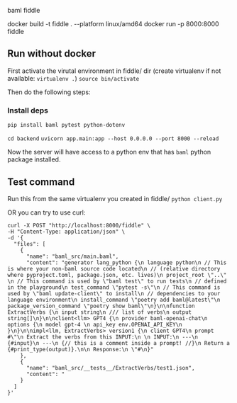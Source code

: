 baml fiddle

docker build -t fiddle . --platform linux/amd64
docker run -p 8000:8000 fiddle

## Run without docker

First activate the virutal environment in fiddle/ dir
(create virtualenv if not available: `virtualenv .`)
`source bin/activate`

Then do the following steps:

### Install deps

`pip install baml pytest python-dotenv`

`cd backend`
`uvicorn app.main:app --host 0.0.0.0 --port 8000 --reload`

Now the server will have access to a python env that has `baml` python package installed.

## Test command

Run this from the same virtualenv you created in fiddle/
`python client.py`

OR you can try to use curl:

```
curl -X POST "http://localhost:8000/fiddle" \
-H "Content-Type: application/json" \
-d '{
  "files": [
    {
      "name": "baml_src/main.baml",
      "content": "generator lang_python {\n language python\n // This is where your non-baml source code located\n // (relative directory where pyproject.toml, package.json, etc. lives)\n project_root \"..\" \n // This command is used by \"baml test\" to run tests\n // defined in the playground\n test_command \"pytest -s\"\n // This command is used by \"baml update-client\" to install\n // dependencies to your language environment\n install_command \"poetry add baml@latest\"\n package_version_command \"poetry show baml\"\n}\n\nfunction ExtractVerbs {\n input string\n /// list of verbs\n output string[]\n}\n\nclient<llm> GPT4 {\n provider baml-openai-chat\n options {\n model gpt-4 \n api_key env.OPENAI_API_KEY\n }\n}\n\nimpl<llm, ExtractVerbs> version1 {\n client GPT4\n prompt #\"\n Extract the verbs from this INPUT:\n \n INPUT:\n ---\n {#input}\n ---\n {// this is a comment inside a prompt! //}\n Return a {#print_type(output)}.\n\n Response:\n \"#\n}"
    },
    {
      "name": "baml_src/__tests__/ExtractVerbs/test1.json",
      "content": "
    }
  ]
}'
```
